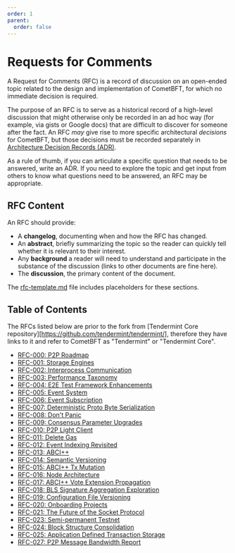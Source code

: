 ```yaml
---
order: 1
parent:
  order: false
---
```


# Requests for Comments

A Request for Comments (RFC) is a record of discussion on an open-ended topic
related to the design and implementation of CometBFT, for which no
immediate decision is required.

The purpose of an RFC is to serve as a historical record of a high-level
discussion that might otherwise only be recorded in an ad hoc way (for example,
via gists or Google docs) that are difficult to discover for someone after the
fact. An RFC _may_ give rise to more specific architectural _decisions_ for
CometBFT, but those decisions must be recorded separately in [Architecture
Decision Records (ADR)](../architecture/).

As a rule of thumb, if you can articulate a specific question that needs to be
answered, write an ADR. If you need to explore the topic and get input from
others to know what questions need to be answered, an RFC may be appropriate.

## RFC Content

An RFC should provide:

- A **changelog**, documenting when and how the RFC has changed.
- An **abstract**, briefly summarizing the topic so the reader can quickly tell
  whether it is relevant to their interest.
- Any **background** a reader will need to understand and participate in the
  substance of the discussion (links to other documents are fine here).
- The **discussion**, the primary content of the document.

The [rfc-template.md](./rfc-template.md) file includes placeholders for these
sections.

## Table of Contents

The RFCs listed below are prior to the fork from
[Tendermint Core repository][https://github.com/tendermint/tendermint/],
therefore they have links to it and refer to CometBFT as "Tendermint" or "Tendermint Core".

- [RFC-000: P2P Roadmap](./rfc-000-p2p-roadmap.rst)
- [RFC-001: Storage Engines](./rfc-001-storage-engine.rst)
- [RFC-002: Interprocess Communication](./rfc-002-ipc-ecosystem.md)
- [RFC-003: Performance Taxonomy](./rfc-003-performance-questions.md)
- [RFC-004: E2E Test Framework Enhancements](./rfc-004-e2e-framework.rst)
- [RFC-005: Event System](./rfc-005-event-system.rst)
- [RFC-006: Event Subscription](./rfc-006-event-subscription.md)
- [RFC-007: Deterministic Proto Byte Serialization](./rfc-007-deterministic-proto-bytes.md)
- [RFC-008: Don't Panic](./rfc-008-do-not-panic.md)
- [RFC-009: Consensus Parameter Upgrades](./rfc-009-consensus-parameter-upgrades.md)
- [RFC-010: P2P Light Client](./rfc-010-p2p-light-client.rst)
- [RFC-011: Delete Gas](./rfc-011-delete-gas.md)
- [RFC-012: Event Indexing Revisited](./rfc-012-custom-indexing.md)
- [RFC-013: ABCI++](./rfc-013-abci++.md)
- [RFC-014: Semantic Versioning](./rfc-014-semantic-versioning.md)
- [RFC-015: ABCI++ Tx Mutation](./rfc-015-abci++-tx-mutation.md)
- [RFC-016: Node Architecture](./rfc-016-node-architecture.md)
- [RFC-017: ABCI++ Vote Extension Propagation](./rfc-017-abci++-vote-extension-propag.md)
- [RFC-018: BLS Signature Aggregation Exploration](./rfc-018-bls-agg-exploration.md)
- [RFC-019: Configuration File Versioning](./rfc-019-config-version.md)
- [RFC-020: Onboarding Projects](./rfc-020-onboarding-projects.rst)
- [RFC-021: The Future of the Socket Protocol](./rfc-021-socket-protocol.md)
- [RFC-023: Semi-permanent Testnet](./rfc-023-semi-permanent-testnet.md)
- [RFC-024: Block Structure Consolidation](./rfc-024-block-structure-consolidation.md)
- [RFC-025: Application Defined Transaction Storage](./rfc-025-support-app-side-mempool.md)
- [RFC-027: P2P Message Bandwidth Report](./rfc-027-p2p-message-bandwidth-report.md)

<!-- - [RFC-NNN: Title](./rfc-NNN-title.md) -->
